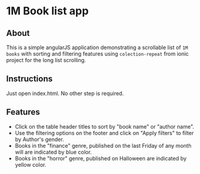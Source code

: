 # 1M Book list app
## About
This is a simple angularJS application demonstrating a scrollable list of `1M books` with sorting and filtering features using `colection-repeat` from ionic project for the long list scrolling.

## Instructions 
Just open index.html. No other step is required.

## Features
- Click on the table header titles to sort by "book name" or "author name".
- Use the filtering options on the footer and click on "Apply filters" to filter by Author's gender.
- Books in the "finance" genre, published on the last Friday of any month will are indicated by blue color.
- Books in the "horror" genre, published on Halloween are indicated by yellow color.